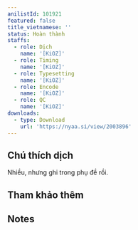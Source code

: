 ```yaml
---
anilistId: 101921
featured: false
title_vietnamese: ''
status: Hoàn thành
staffs:
  - role: Dịch
    name: '[KiOZ]'
  - role: Timing
    name: '[KiOZ]'
  - role: Typesetting
    name: '[KiOZ]'
  - role: Encode
    name: '[KiOZ]'
  - role: QC
    name: '[KiOZ]'
downloads:
  - type: Download
    url: 'https://nyaa.si/view/2003896'
---
```


## Chú thích dịch

Nhiều, nhưng ghi trong phụ đề rồi.

## Tham khảo thêm



## Notes
